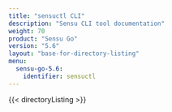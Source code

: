 ```yaml
---
title: "sensuctl CLI"
description: "Sensu CLI tool documentation"
weight: 70
product: "Sensu Go"
version: "5.6"
layout: "base-for-directory-listing"
menu:
  sensu-go-5.6:
    identifier: sensuctl
---
```


{{< directoryListing >}}
